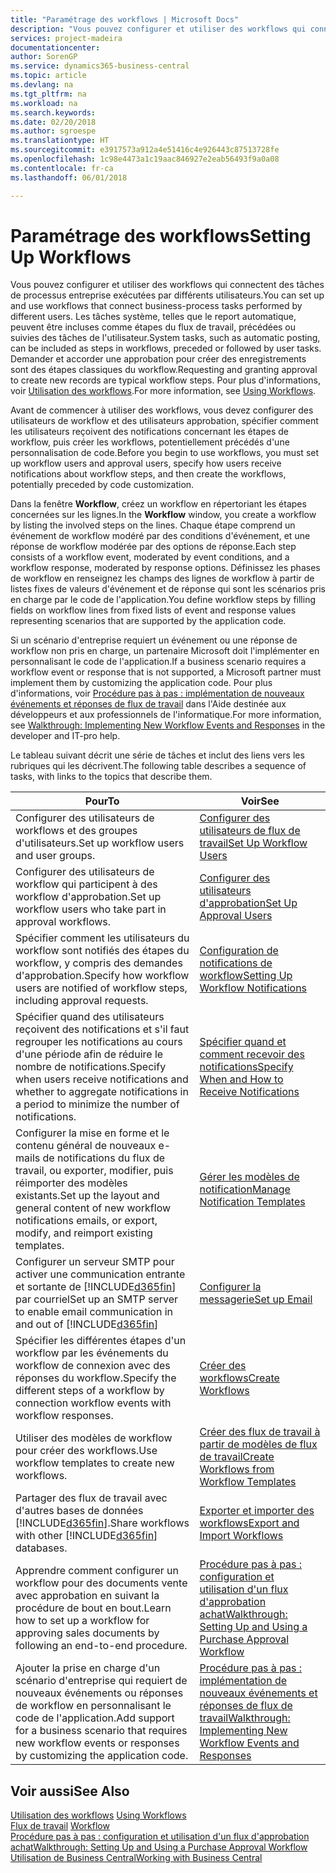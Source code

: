 ```yaml
---
title: "Paramétrage des workflows | Microsoft Docs"
description: "Vous pouvez configurer et utiliser des workflows qui connectent des tâches de processus entreprise exécutées par différents utilisateurs. Les tâches système, telles que le report automatique, peuvent être incluses comme étapes du flux de travail, précédées ou suivies des tâches de l'utilisateur. Demander et accorder une approbation pour créer des enregistrements sont des étapes classiques du workflow."
services: project-madeira
documentationcenter: 
author: SorenGP
ms.service: dynamics365-business-central
ms.topic: article
ms.devlang: na
ms.tgt_pltfrm: na
ms.workload: na
ms.search.keywords: 
ms.date: 02/20/2018
ms.author: sgroespe
ms.translationtype: HT
ms.sourcegitcommit: e3917573a912a4e51416c4e926443c87513728fe
ms.openlocfilehash: 1c98e4473a1c19aac846927e2eab56493f9a0a08
ms.contentlocale: fr-ca
ms.lasthandoff: 06/01/2018

---
```

# <a name="setting-up-workflows"></a><span data-ttu-id="01763-105">Paramétrage des workflows</span><span class="sxs-lookup"><span data-stu-id="01763-105">Setting Up Workflows</span></span>
<span data-ttu-id="01763-106">Vous pouvez configurer et utiliser des workflows qui connectent des tâches de processus entreprise exécutées par différents utilisateurs.</span><span class="sxs-lookup"><span data-stu-id="01763-106">You can set up and use workflows that connect business-process tasks performed by different users.</span></span> <span data-ttu-id="01763-107">Les tâches système, telles que le report automatique, peuvent être incluses comme étapes du flux de travail, précédées ou suivies des tâches de l'utilisateur.</span><span class="sxs-lookup"><span data-stu-id="01763-107">System tasks, such as automatic posting, can be included as steps in workflows, preceded or followed by user tasks.</span></span> <span data-ttu-id="01763-108">Demander et accorder une approbation pour créer des enregistrements sont des étapes classiques du workflow.</span><span class="sxs-lookup"><span data-stu-id="01763-108">Requesting and granting approval to create new records are typical workflow steps.</span></span> <span data-ttu-id="01763-109">Pour plus d'informations, voir [Utilisation des workflows](across-use-workflows.md).</span><span class="sxs-lookup"><span data-stu-id="01763-109">For more information, see [Using Workflows](across-use-workflows.md).</span></span>  

 <span data-ttu-id="01763-110">Avant de commencer à utiliser des workflows, vous devez configurer des utilisateurs de workflow et des utilisateurs approbation, spécifier comment les utilisateurs reçoivent des notifications concernant les étapes de workflow, puis créer les workflows, potentiellement précédés d'une personnalisation de code.</span><span class="sxs-lookup"><span data-stu-id="01763-110">Before you begin to use workflows, you must set up workflow users and approval users, specify how users receive notifications about workflow steps, and then create the workflows, potentially preceded by code customization.</span></span>  

 <span data-ttu-id="01763-111">Dans la fenêtre **Workflow**, créez un workflow en répertoriant les étapes concernées sur les lignes.</span><span class="sxs-lookup"><span data-stu-id="01763-111">In the **Workflow** window, you create a workflow by listing the involved steps on the lines.</span></span> <span data-ttu-id="01763-112">Chaque étape comprend un événement de workflow modéré par des conditions d'événement, et une réponse de workflow modérée par des options de réponse.</span><span class="sxs-lookup"><span data-stu-id="01763-112">Each step consists of a workflow event, moderated by event conditions, and a workflow response, moderated by response options.</span></span> <span data-ttu-id="01763-113">Définissez les phases de workflow en renseignez les champs des lignes de workflow à partir de listes fixes de valeurs d'événement et de réponse qui sont les scénarios pris en charge par le code de l'application.</span><span class="sxs-lookup"><span data-stu-id="01763-113">You define workflow steps by filling fields on workflow lines from fixed lists of event and response values representing scenarios that are supported by the application code.</span></span>  

 <span data-ttu-id="01763-114">Si un scénario d'entreprise requiert un événement ou une réponse de workflow non pris en charge, un partenaire Microsoft doit l'implémenter en personnalisant le code de l'application.</span><span class="sxs-lookup"><span data-stu-id="01763-114">If a business scenario requires a workflow event or response that is not supported, a Microsoft partner must implement them by customizing the application code.</span></span> <span data-ttu-id="01763-115">Pour plus d'informations, voir [Procédure pas à pas : implémentation de nouveaux événements et réponses de flux de travail](/dynamics-nav/Walkthrough--Implementing-New-Workflow-Events-and-Responses) dans l'Aide destinée aux développeurs et aux professionnels de l'informatique.</span><span class="sxs-lookup"><span data-stu-id="01763-115">For more information, see [Walkthrough: Implementing New Workflow Events and Responses](/dynamics-nav/Walkthrough--Implementing-New-Workflow-Events-and-Responses) in the developer and IT-pro help.</span></span>

 <span data-ttu-id="01763-116">Le tableau suivant décrit une série de tâches et inclut des liens vers les rubriques qui les décrivent.</span><span class="sxs-lookup"><span data-stu-id="01763-116">The following table describes a sequence of tasks, with links to the topics that describe them.</span></span>  

|<span data-ttu-id="01763-117">**Pour**</span><span class="sxs-lookup"><span data-stu-id="01763-117">**To**</span></span>|<span data-ttu-id="01763-118">**Voir**</span><span class="sxs-lookup"><span data-stu-id="01763-118">**See**</span></span>|  
|------------|-------------|  
|<span data-ttu-id="01763-119">Configurer des utilisateurs de workflows et des groupes d'utilisateurs.</span><span class="sxs-lookup"><span data-stu-id="01763-119">Set up workflow users and user groups.</span></span>|[<span data-ttu-id="01763-120">Configurer des utilisateurs de flux de travail</span><span class="sxs-lookup"><span data-stu-id="01763-120">Set Up Workflow Users</span></span>](across-how-to-set-up-workflow-users.md)|  
|<span data-ttu-id="01763-121">Configurer des utilisateurs de workflow qui participent à des workflow d'approbation.</span><span class="sxs-lookup"><span data-stu-id="01763-121">Set up workflow users who take part in approval workflows.</span></span>|[<span data-ttu-id="01763-122">Configurer des utilisateurs d'approbation</span><span class="sxs-lookup"><span data-stu-id="01763-122">Set Up Approval Users</span></span>](across-how-to-set-up-approval-users.md)|  
|<span data-ttu-id="01763-123">Spécifier comment les utilisateurs du workflow sont notifiés des étapes du workflow, y compris des demandes d'approbation.</span><span class="sxs-lookup"><span data-stu-id="01763-123">Specify how workflow users are notified of workflow steps, including approval requests.</span></span>|[<span data-ttu-id="01763-124">Configuration de notifications de workflow</span><span class="sxs-lookup"><span data-stu-id="01763-124">Setting Up Workflow Notifications</span></span>](across-setting-up-workflow-notifications.md)|  
|<span data-ttu-id="01763-125">Spécifier quand des utilisateurs reçoivent des notifications et s'il faut regrouper les notifications au cours d'une période afin de réduire le nombre de notifications.</span><span class="sxs-lookup"><span data-stu-id="01763-125">Specify when users receive notifications and whether to aggregate notifications in a period to minimize the number of notifications.</span></span>|[<span data-ttu-id="01763-126">Spécifier quand et comment recevoir des notifications</span><span class="sxs-lookup"><span data-stu-id="01763-126">Specify When and How to Receive Notifications</span></span>](across-how-to-specify-when-and-how-to-receive-notifications.md)|  
|<span data-ttu-id="01763-127">Configurer la mise en forme et le contenu général de nouveaux e-mails de notifications du flux de travail, ou exporter, modifier, puis réimporter des modèles existants.</span><span class="sxs-lookup"><span data-stu-id="01763-127">Set up the layout and general content of new workflow notifications emails, or export, modify, and reimport existing templates.</span></span>|[<span data-ttu-id="01763-128">Gérer les modèles de notification</span><span class="sxs-lookup"><span data-stu-id="01763-128">Manage Notification Templates</span></span>](across-how-to-manage-notification-templates.md)|  
|<span data-ttu-id="01763-129">Configurer un serveur SMTP pour activer une communication entrante et sortante de [!INCLUDE[d365fin](includes/d365fin_md.md)] par courriel</span><span class="sxs-lookup"><span data-stu-id="01763-129">Set up an SMTP server to enable email communication in and out of [!INCLUDE[d365fin](includes/d365fin_md.md)]</span></span>|[<span data-ttu-id="01763-130">Configurer la messagerie</span><span class="sxs-lookup"><span data-stu-id="01763-130">Set up Email</span></span>](admin-how-setup-email.md)|
|<span data-ttu-id="01763-131">Spécifier les différentes étapes d'un workflow par les événements du workflow de connexion avec des réponses du workflow.</span><span class="sxs-lookup"><span data-stu-id="01763-131">Specify the different steps of a workflow by connection workflow events with workflow responses.</span></span>|[<span data-ttu-id="01763-132">Créer des workflows</span><span class="sxs-lookup"><span data-stu-id="01763-132">Create Workflows</span></span>](across-how-to-create-workflows.md)|  
|<span data-ttu-id="01763-133">Utiliser des modèles de workflow pour créer des workflows.</span><span class="sxs-lookup"><span data-stu-id="01763-133">Use workflow templates to create new workflows.</span></span>|[<span data-ttu-id="01763-134">Créer des flux de travail à partir de modèles de flux de travail</span><span class="sxs-lookup"><span data-stu-id="01763-134">Create Workflows from Workflow Templates</span></span>](across-how-to-create-workflows-from-workflow-templates.md)|  
|<span data-ttu-id="01763-135">Partager des flux de travail avec d'autres bases de données [!INCLUDE[d365fin](includes/d365fin_md.md)].</span><span class="sxs-lookup"><span data-stu-id="01763-135">Share workflows with other [!INCLUDE[d365fin](includes/d365fin_md.md)] databases.</span></span>|[<span data-ttu-id="01763-136">Exporter et importer des workflows</span><span class="sxs-lookup"><span data-stu-id="01763-136">Export and Import Workflows</span></span>](across-how-to-export-and-import-workflows.md)|  
|<span data-ttu-id="01763-137">Apprendre comment configurer un workflow pour des documents vente avec approbation en suivant la procédure de bout en bout.</span><span class="sxs-lookup"><span data-stu-id="01763-137">Learn how to set up a workflow for approving sales documents by following an end-to-end procedure.</span></span>|[<span data-ttu-id="01763-138">Procédure pas à pas : configuration et utilisation d'un flux d'approbation achat</span><span class="sxs-lookup"><span data-stu-id="01763-138">Walkthrough: Setting Up and Using a Purchase Approval Workflow</span></span>](walkthrough-setting-up-and-using-a-purchase-approval-workflow.md)|  
|<span data-ttu-id="01763-139">Ajouter la prise en charge d'un scénario d'entreprise qui requiert de nouveaux événements ou réponses de workflow en personnalisant le code de l'application.</span><span class="sxs-lookup"><span data-stu-id="01763-139">Add support for a business scenario that requires new workflow events or responses by customizing the application code.</span></span>|[<span data-ttu-id="01763-140">Procédure pas à pas : implémentation de nouveaux événements et réponses de flux de travail</span><span class="sxs-lookup"><span data-stu-id="01763-140">Walkthrough: Implementing New Workflow Events and Responses</span></span>](/dynamics-nav/Walkthrough--Implementing-New-Workflow-Events-and-Responses)|  

## <a name="see-also"></a><span data-ttu-id="01763-141">Voir aussi</span><span class="sxs-lookup"><span data-stu-id="01763-141">See Also</span></span>  
 <span data-ttu-id="01763-142">[Utilisation des workflows](across-use-workflows.md) </span><span class="sxs-lookup"><span data-stu-id="01763-142">[Using Workflows](across-use-workflows.md) </span></span>  
 <span data-ttu-id="01763-143">[Flux de travail](across-workflow.md) </span><span class="sxs-lookup"><span data-stu-id="01763-143">[Workflow](across-workflow.md) </span></span>  
 [<span data-ttu-id="01763-144">Procédure pas à pas : configuration et utilisation d'un flux d'approbation achat</span><span class="sxs-lookup"><span data-stu-id="01763-144">Walkthrough: Setting Up and Using a Purchase Approval Workflow</span></span>](walkthrough-setting-up-and-using-a-purchase-approval-workflow.md)  
 [<span data-ttu-id="01763-145">Utilisation de Business Central</span><span class="sxs-lookup"><span data-stu-id="01763-145">Working with Business Central</span></span>](ui-work-product.md)

